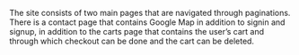 The site consists of two main pages that are navigated through paginations. There is a contact page that contains Google Map in addition to signin and signup, in addition to the carts page that contains the user’s cart and through which checkout can be done and the cart can be deleted.
